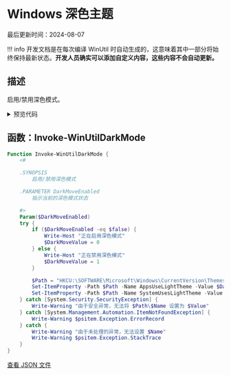 # Windows 深色主题

最后更新时间：2024-08-07


!!! info
     开发文档是在每次编译 WinUtil 时自动生成的，这意味着其中一部分将始终保持最新状态。**开发人员确实可以添加自定义内容，这些内容不会自动更新。**
## 描述

启用/禁用深色模式。

<!-- BEGIN CUSTOM CONTENT -->

<!-- END CUSTOM CONTENT -->

<details>
<summary>预览代码</summary>

```json
{
  "Content": "Dark Theme for Windows",
  "Description": "Enable/Disable Dark Mode.",
  "category": "Customize Preferences",
  "panel": "2",
  "Order": "a100_",
  "Type": "Toggle",
  "link": "https://christitustech.github.io/winutil/dev/tweaks/Customize-Preferences/DarkMode"
}
```

</details>

## 函数：Invoke-WinUtilDarkMode

```powershell
Function Invoke-WinUtilDarkMode {
    <#

    .SYNOPSIS
        启用/禁用深色模式

    .PARAMETER DarkMoveEnabled
        指示当前的深色模式状态

    #>
    Param($DarkMoveEnabled)
    try {
        if ($DarkMoveEnabled -eq $false) {
            Write-Host "正在启用深色模式"
            $DarkMoveValue = 0
        } else {
            Write-Host "正在禁用深色模式"
            $DarkMoveValue = 1
        }

        $Path = "HKCU:\SOFTWARE\Microsoft\Windows\CurrentVersion\Themes\Personalize"
        Set-ItemProperty -Path $Path -Name AppsUseLightTheme -Value $DarkMoveValue
        Set-ItemProperty -Path $Path -Name SystemUsesLightTheme -Value $DarkMoveValue
    } catch [System.Security.SecurityException] {
        Write-Warning "由于安全异常，无法将 $Path\$Name 设置为 $Value"
    } catch [System.Management.Automation.ItemNotFoundException] {
        Write-Warning $psitem.Exception.ErrorRecord
    } catch {
        Write-Warning "由于未处理的异常，无法设置 $Name"
        Write-Warning $psitem.Exception.StackTrace
    }
}

```


<!-- BEGIN SECOND CUSTOM CONTENT -->

<!-- END SECOND CUSTOM CONTENT -->


[查看 JSON 文件](https://github.com/ChrisTitusTech/winutil/tree/main/config/tweaks.json)
